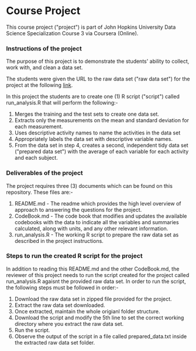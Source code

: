 # Course Project
This course project ("project") is part of John Hopkins University Data Science Specialization Course 3 via Coursera (Online).

### Instructions of the project

The purpose of this project is to demonstrate the students' ability to collect, work with, and clean a data set.

The students were given the URL to the raw data set ("raw data set") for the project at the following [link](https://d396qusza40orc.cloudfront.net/getdata%2Fprojectfiles%2FUCI%20HAR%20Dataset.zip).

In this project the students are to create one (1) R script ("script") called run_analysis.R that will perform the following:-

1. Merges the training and the test sets to create one data set.
2. Extracts only the measurements on the mean and standard deviation for each measurement.
3. Uses descriptive activity names to name the activities in the data set
4. Appropriately labels the data set with descriptive variable names.
5. From the data set in step 4, creates a second, independent tidy data set ("prepared data set") with the average of each variable for each activity and each subject.

### Deliverables of the project
The project requires three (3) documents which can be found on this repository. These files are:-

1. README.md - The readme which provides the high level overview of approach to answering the questions for the project.
2. CodeBook.md - The code book that modifies and updates the available codebooks with the data to indicate all the variables and summaries calculated, along with units, and any other relevant information.
3. run_analysis.R - The working R script to prepare the raw data set as described in the project instructions. 

### Steps to run the created R script for the project
In addition to reading this README.md and the other CodeBook.md, the reviewer of this project needs to run the script created for the project called run_analysis.R agaisnt the provided raw data set. In order to run the script, the following steps must be followed in order:-

1. Download the raw data set in zipped file provided for the project.
2. Extract the raw data set downloaded.
3. Once extracted, maintain the whole origianl folder structure. 
4. Download the script and modify the 5th line to set the correct working directory where you extract the raw data set.
5. Run the script.
6. Observe the output of the script in a file called prepared_data.txt inside the extracted raw data set folder.
